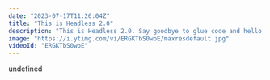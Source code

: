 ```yaml
---
date: "2023-07-17T11:26:04Z"
title: "This is Headless 2.0"
description: "This is Headless 2.0. Say goodbye to glue code and hello to seamless collaboration between content editors & developers without losing great technical architecture. Embrace a transparent platform that streamlines workflows while empowering content editors to visually edit across various headless sources.\n\nRead more here: https://dev.to/timbenniks/this-is-headless-20-4n4d\n\n00:00 What is Headless 1.0\n01:05 Headless 1.0 problems\n02:50 What is Headless 2.0\n03:23 The how\n\nFollow me here:\nWebsite: https://timbenniks.dev\nTwitter: https://twitter.com/timbenniks\nGithub: https://github.com/timbenniks"
image: "https://i.ytimg.com/vi/ERGKTbS0woE/maxresdefault.jpg"
videoId: "ERGKTbS0woE"
---
```


undefined